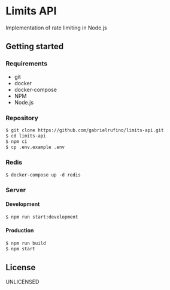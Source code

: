 # Limits API

Implementation of rate limiting in Node.js

## Getting started

### Requirements

* git
* docker
* docker-compose
* NPM
* Node.js

### Repository

```bash
$ git clone https://github.com/gabrielrufino/limits-api.git
$ cd limits-api
$ npm ci
$ cp .env.example .env
```

### Redis

```
$ docker-compose up -d redis
```

### Server

#### Development

```bash
$ npm run start:development
```

#### Production

```bash
$ npm run build
$ npm start
```

## License

UNLICENSED
